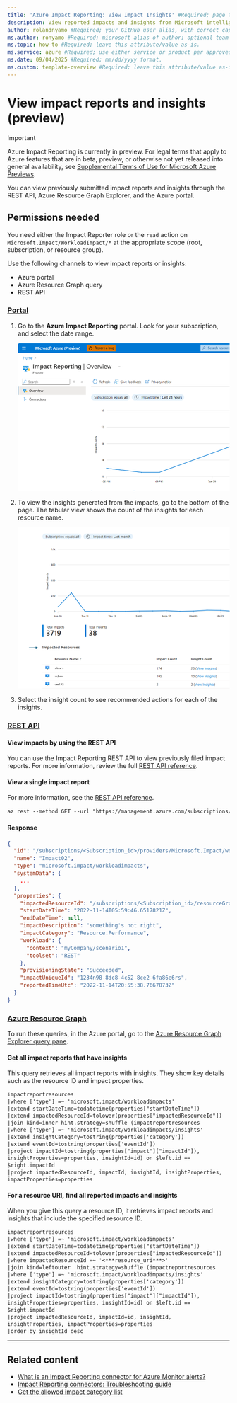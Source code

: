 ```yaml
---
title: 'Azure Impact Reporting: View Impact Insights' #Required; page title is displayed in search results. Include the brand.
description: View reported impacts and insights from Microsoft intelligence systems. #Required; article description that is displayed in search results. 
author: rolandnyamo #Required; your GitHub user alias, with correct capitalization.
ms.author: ronyamo #Required; microsoft alias of author; optional team alias.
ms.topic: how-to #Required; leave this attribute/value as-is.
ms.service: azure #Required; use either service or product per approved list. 
ms.date: 09/04/2025 #Required; mm/dd/yyyy format.
ms.custom: template-overview #Required; leave this attribute/value as-is.
---
```


# View impact reports and insights (preview)

> [!IMPORTANT]
> Azure Impact Reporting is currently in preview. For legal terms that apply to Azure features that are in beta, preview, or otherwise not yet released into general availability, see [Supplemental Terms of Use for Microsoft Azure Previews](https://azure.microsoft.com/support/legal/preview-supplemental-terms/).

You can view previously submitted impact reports and insights through the REST API, Azure Resource Graph Explorer, and the Azure portal.

## Permissions needed

You need either the Impact Reporter role or the `read` action on `Microsoft.Impact/WorkloadImpact/*` at the appropriate scope (root, subscription, or resource group).

Use the following channels to view impact reports or insights:

* Azure portal
* Azure Resource Graph query
* REST API

### [Portal](#tab/portal/)

1. Go to the **Azure Impact Reporting** portal. Look for your subscription, and select the date range.

    [![Screenshot that shows the Azure Impact Reporting portal dashboard.](images/impact-reporting-portal.png)](images/impact-reporting-portal.png#lightbox)
1. To view the insights generated from the impacts, go to the bottom of the page. The tabular view shows the count of the insights for each resource name.

    [![Screenshot that shows impact insights in the Azure portal.](images/insights.png)](images/insights.png#lightbox)
1. Select the insight count to see recommended actions for each of the insights.

### [REST API](#tab/restapi/)

#### View impacts by using the REST API

You can use the Impact Reporting REST API to view previously filed impact reports. For more information, review the full [REST API reference](https://aka.ms/ImpactRP/APIDocs).

#### View a single impact report

For more information, see the [REST API reference](https://aka.ms/ImpactRP/APIDocs).

```rest
az rest --method GET --url "https://management.azure.com/subscriptions/<Subscription_id>/providers/Microsoft.Impact/workloadImpacts/<impact_name>?api-version=2022-11-01-preview" 
```

#### Response

```json
{
  "id": "/subscriptions/<Subscription_id>/providers/Microsoft.Impact/workloadImpacts/Impact02",
  "name": "Impact02",
  "type": "microsoft.impact/workloadimpacts",
  "systemData": {
    ...
  },
  "properties": {
    "impactedResourceId": "/subscriptions/<Subscription_id>/resourceGroups/<rg-name>/providers/Microsoft.Compute/virtualMachines/<vm-name>",
    "startDateTime": "2022-11-14T05:59:46.6517821Z",
    "endDateTime": null,
    "impactDescription": "something's not right",
    "impactCategory": "Resource.Performance",
    "workload": {
      "context": "myCompany/scenario1",
      "toolset": "REST"
    },
    "provisioningState": "Succeeded",
    "impactUniqueId": "1234n98-8dc8-4c52-8ce2-6fa86e6rs",
    "reportedTimeUtc": "2022-11-14T20:55:38.7667873Z"
  }
}
```

### [Azure Resource Graph](#tab/arg/)

To run these queries, in the Azure portal, go to the [Azure Resource Graph Explorer query pane](https://portal.azure.com/#view/HubsExtension/ArgQueryBlade).

#### Get all impact reports that have insights

This query retrieves all impact reports with insights. They show key details such as the resource ID and impact properties.

```kql
impactreportresources 
|where ['type'] =~ 'microsoft.impact/workloadimpacts'
|extend startDateTime=todatetime(properties["startDateTime"])
|extend impactedResourceId=tolower(properties["impactedResourceId"])
|join kind=inner hint.strategy=shuffle (impactreportresources
|where ['type'] =~ 'microsoft.impact/workloadimpacts/insights'
|extend insightCategory=tostring(properties['category'])
|extend eventId=tostring(properties['eventId'])
|project impactId=tostring(properties["impact"]["impactId"]), insightProperties=properties, insightId=id) on $left.id == $right.impactId
|project impactedResourceId, impactId, insightId, insightProperties, impactProperties=properties
```

#### For a resource URI, find all reported impacts and insights

When you give this query a resource ID, it retrieves impact reports and insights that include the specified resource ID.

```kql
impactreportresources 
|where ['type'] =~ 'microsoft.impact/workloadimpacts'
|extend startDateTime=todatetime(properties["startDateTime"])
|extend impactedResourceId=tolower(properties["impactedResourceId"])
|where impactedResourceId =~ '<***resource_uri***>'
|join kind=leftouter  hint.strategy=shuffle (impactreportresources
|where ['type'] =~ 'microsoft.impact/workloadimpacts/insights'
|extend insightCategory=tostring(properties['category'])
|extend eventId=tostring(properties['eventId'])
|project impactId=tostring(properties["impact"]["impactId"]), insightProperties=properties, insightId=id) on $left.id == $right.impactId
|project impactedResourceId, impactId=id, insightId, insightProperties, impactProperties=properties
|order by insightId desc
```

---

## Related content

* [What is an Impact Reporting connector for Azure Monitor alerts?](azure-monitor-connector.md)
* [Impact Reporting connectors: Troubleshooting guide](connectors-troubleshooting-guide.md)
* [Get the allowed impact category list](view-impact-categories.md)